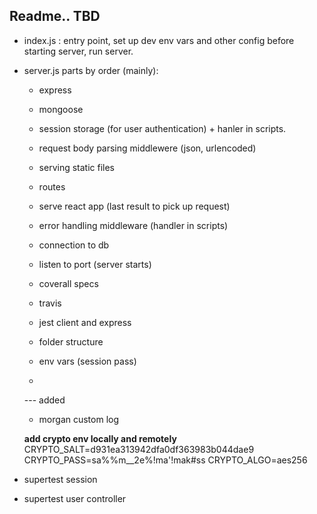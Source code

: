 ## Readme.. TBD

* index.js : entry point, set up dev env vars and other config before starting server, run server.

* server.js parts by order (mainly):
   * express
   * mongoose 
   * session storage (for user authentication) + hanler in scripts.
   * request body parsing middlewere (json, urlencoded)
   * serving static files
   * routes
   * serve react app (last result to pick up request)
   * error handling middleware (handler in scripts)
   * connection to db
   * listen to port (server starts)
  
  * coverall specs 

  * travis

  * jest client and express

  * folder structure

  * env vars (session pass)

  * 

  --- added
  * morgan custom log

  **add crypto env locally and remotely**
CRYPTO_SALT=d931ea313942dfa0df363983b044dae9
CRYPTO_PASS=sa%%m__2e%!ma'!mak#ss
CRYPTO_ALGO=aes256

* supertest session
* supertest user controller